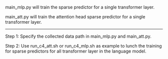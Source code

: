 
main_mlp.py will train the sparse predictor for a single transformer layer. 

main_att.py will train the attention head sparse predictor for a single transformer layer.

----------------------------------------------------

Step 1: Specify the collected data path in main_mlp.py and main_att.py.

Step 2: Use run_c4_att.sh or run_c4_mlp.sh as example to lunch the training for sparse predictors for all transformer layer in the language model. 